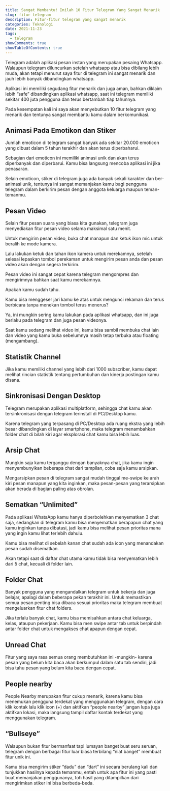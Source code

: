 ```yaml
---
title: Sangat Membantu! Inilah 10 Fitur Telegram Yang Sangat Menarik
slug: fitur telegram
description: Fitur-fitur telegram yang sangat menarik
categories: Teknologi
date: 2021-11-23
tags:
  - telegram
showComments: true
showTableOfContents: true
---
```


Telegram adalah aplikasi pesan instan yang merupakan pesaing Whatsapp. Walaupun telegram diluncurkan setelah whatsapp atau bisa dibilang lebih muda, akan tetapi menurut saya fitur di telegram ini sangat menarik dan jauh lebih banyak dibandingkan whatsapp.

Aplikasi ini memiliki segudang fitur menarik dan juga aman, bahkan diklaim lebih “safe” dibandingkan aplikasi whatsapp, saat ini telegram memiliki sekitar 400 juta pengguna dan terus bertambah tiap tahunnya.

Pada kesempatan kali ini saya akan menyebutkan 10 fitur telegram yang menarik dan tentunya sangat membantu kamu dalam berkomunikasi.

## Animasi Pada Emotikon dan Stiker

Jumlah emoticon di telegram sangat banyak ada sekitar 20.000 emoticon yang dibuat dalam 5 tahun terakhir dan akan terus diperbaharui.

Sebagian dari emoticon ini memiliki animasi unik dan akan terus diperbanyak dan diperbarui. Kamu bisa langsung mencoba aplikasi ini jika penasaran.

Selain emoticon, stiker di telegram juga ada banyak sekali karakter dan ber-animasi unik, tentunya ini sangat memanjakan kamu bagi pengguna telegram dalam berkirim pesan dengan anggota keluarga maupun teman-temanmu.

## Pesan Video

Selain fitur pesan suara yang biasa kita gunakan, telegram juga menyediakan fitur pesan video selama maksimal satu menit.

Untuk mengirim pesan video, buka chat manapun dan ketuk ikon mic untuk beralih ke mode kamera.

Lalu lakukan ketuk dan tahan ikon kamera untuk merekamnya, setelah selesai lepaskan tombol perekaman untuk mengirim pesan anda dan pesan video akan dengan segera terkirim.

Pesan video ini sangat cepat karena telegram mengompres dan mengirimnya bahkan saat kamu merekamnya.

Apakah kamu sudah tahu.

Kamu bisa menggeser jari kamu ke atas untuk mengunci rekaman dan terus berbicara tanpa menekan tombol terus menerus?

Ya, ini mungkin sering kamu lakukan pada aplikasi whatsapp, dan ini juga berlaku pada telegram dan juga pesan videonya.

Saat kamu sedang melihat video ini, kamu bisa sambil membuka chat lain dan video yang kamu buka sebelumnya masih tetap terbuka atau floating (mengambang).

## Statistik Channel

Jika kamu memiliki channel yang lebih dari 1000 subscriber, kamu dapat melihat rincian statistik tentang pertumbuhan dan kinerja postingan kamu disana.

## Sinkronisasi Dengan Desktop

Telegram merupakan aplikasi multiplatform, sehingga chat kamu akan tersinkronisasi dengan telegram terinstall di PC/Desktop kamu.

Karena telegram yang terpasang di PC/Desktop ada ruang ekstra yang lebih besar dibandingkan di layar smartphone, maka telegram menambahkan folder chat di bilah kiri agar eksplorasi chat kamu bisa lebih luas.

## Arsip Chat

Mungkin saja kamu terganggu dengan banyaknya chat, jika kamu ingin menyembunyikan beberapa chat dari tampilan, coba saja kamu arsipkan.

Mengarsipkan pesan di telegram sangat mudah tinggal me-swipe ke arah kiri pesan manapun yang kita inginkan, maka pesan-pesan yang terarsipkan akan berada di bagian paling atas obrolan.

## Sematkan “Unlimited”

Pada aplikasi WhatsApp kamu hanya diperbolehkan menyematkan 3 chat saja, sedangkan di telegram kamu bisa menyematkan berapapun chat yang kamu inginkan tanpa dibatasi, jadi kamu bisa melihat pesan prioritas mana yang ingin kamu lihat terlebih dahulu.

Kamu bisa melihat di sebelah kanan chat sudah ada icon yang menandakan pesan sudah disematkan.

Akan tetapi saat di daftar chat utama kamu tidak bisa menyematkan lebih dari 5 chat, kecuali di folder lain.

## Folder Chat

Banyak pengguna yang mengandalkan telegram untuk bekerja dan juga belajar, apalagi dalam beberapa pekan terakhir ini. Untuk memastikan semua pesan penting bisa dibaca sesuai prioritas maka telegram membuat mengeluarkan fitur chat folders.

Jika terlalu banyak chat, kamu bisa memisahkan antara chat keluarga, kelas, ataupun pekerjaan. Kamu bisa men swipe antar tab untuk berpindah antar folder chat untuk mengakses chat apapun dengan cepat.

## Unread Chat

Fitur yang saya rasa semua orang membutuhkan ini -mungkin- karena pesan yang belum kita baca akan berkumpul dalam satu tab sendiri, jadi bisa tahu pesan yang belum kita baca dengan cepat.

## People nearby

People Nearby merupakan fitur cukup menarik, karena kamu bisa menemukan pengguna terdekat yang menggunakan telegram, dengan cara klik kontak lalu klik icon (+) dan aktifkan “people nearby” jangan lupa juga aktifkan lokasi, maka langsung tampil daftar kontak terdekat yang menggunakan telegram.

## “Bullseye”

Walaupun bukan fitur bermanfaat tapi lumayan banget buat seru seruan, telegram dengan berbagai fitur luar biasa terbilang “niat banget” membuat fitur unik ini.

Kamu bisa mengirim stiker “dadu” dan “dart” ini secara berulang kali dan tunjukkan hasilnya kepada temanmu, entah untuk apa fitur ini yang pasti buat memanjakan penggunanya, toh hasil yang ditampilkan dari mengirimkan stiker ini bisa berbeda-beda.
